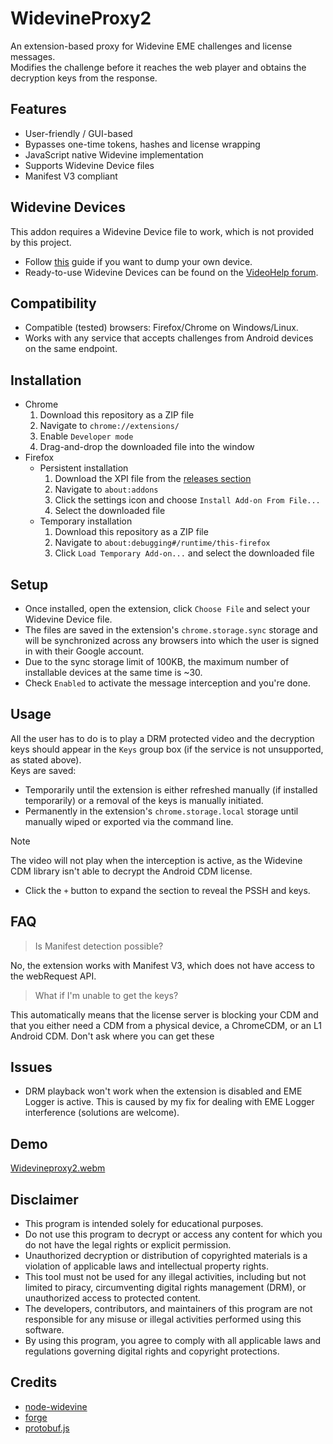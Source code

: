 # WidevineProxy2
An extension-based proxy for Widevine EME challenges and license messages. \
Modifies the challenge before it reaches the web player and obtains the decryption keys from the response.

## Features
+ User-friendly / GUI-based
+ Bypasses one-time tokens, hashes and license wrapping
+ JavaScript native Widevine implementation
+ Supports Widevine Device files
+ Manifest V3 compliant

## Widevine Devices
This addon requires a Widevine Device file to work, which is not provided by this project.
+ Follow [this](https://forum.videohelp.com/threads/408031) guide if you want to dump your own device.
+ Ready-to-use Widevine Devices can be found on the [VideoHelp forum](https://forum.videohelp.com/forums/48).

## Compatibility
+ Compatible (tested) browsers: Firefox/Chrome on Windows/Linux.
+ Works with any service that accepts challenges from Android devices on the same endpoint.

## Installation
+ Chrome
  1. Download this repository as a ZIP file
  2. Navigate to `chrome://extensions/`
  3. Enable `Developer mode`
  4. Drag-and-drop the downloaded file into the window
+ Firefox
  + Persistent installation
    1. Download the XPI file from the [releases section](https://github.com/DevLARLEY/WidevineProxy2/releases)
    2. Navigate to `about:addons`
    3. Click the settings icon and choose `Install Add-on From File...`
    4. Select the downloaded file
  + Temporary installation
    1. Download this repository as a ZIP file
    2. Navigate to `about:debugging#/runtime/this-firefox`
    3. Click `Load Temporary Add-on...` and select the downloaded file

## Setup
+ Once installed, open the extension, click `Choose File` and select your Widevine Device file.
+ The files are saved in the extension's `chrome.storage.sync` storage and will be synchronized across any browsers into which the user is signed in with their Google account.
+ Due to the sync storage limit of 100KB, the maximum number of installable devices at the same time is ~30.
+ Check `Enabled` to activate the message interception and you're done.

## Usage
All the user has to do is to play a DRM protected video and the decryption keys should appear in the `Keys` group box (if the service is not unsupported, as stated above). \
Keys are saved:
+ Temporarily until the extension is either refreshed manually (if installed temporarily) or a removal of the keys is manually initiated.
+ Permanently in the extension's `chrome.storage.local` storage until manually wiped or exported via the command line.
> [!NOTE]  
> The video will not play when the interception is active, as the Widevine CDM library isn't able to decrypt the Android CDM license.

+ Click the `+` button to expand the section to reveal the PSSH and keys. 

## FAQ

> Is Manifest detection possible?

No, the extension works with Manifest V3, which does not have access to the webRequest API.

> What if I'm unable to get the keys?

This automatically means that the license server is blocking your CDM and that you either need a CDM from a physical device, a ChromeCDM, or an L1 Android CDM. Don't ask where you can get these

## Issues
+ DRM playback won't work when the extension is disabled and EME Logger is active. This is caused by my fix for dealing with EME Logger interference (solutions are welcome).

## Demo
[Widevineproxy2.webm](https://github.com/user-attachments/assets/8f51cee3-50e2-4aa4-b244-afa2d0b2987e)

## Disclaimer
+ This program is intended solely for educational purposes.
+ Do not use this program to decrypt or access any content for which you do not have the legal rights or explicit permission.
+ Unauthorized decryption or distribution of copyrighted materials is a violation of applicable laws and intellectual property rights.
+ This tool must not be used for any illegal activities, including but not limited to piracy, circumventing digital rights management (DRM), or unauthorized access to protected content.
+ The developers, contributors, and maintainers of this program are not responsible for any misuse or illegal activities performed using this software.
+ By using this program, you agree to comply with all applicable laws and regulations governing digital rights and copyright protections.

## Credits
+ [node-widevine](https://github.com/Frooastside/node-widevine)
+ [forge](https://github.com/digitalbazaar/forge)
+ [protobuf.js](https://github.com/protobufjs/protobuf.js)

